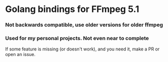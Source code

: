# Golang bindings for __FFmpeg 5.1__

### Not backwards compatible, use older versions for older ffmpeg

### Used for my personal projects. Not even near to complete
If some feature is missing (or doesn't work), and you need it, make a PR or open an issue.
